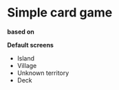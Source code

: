 # Simple card game
__based on__

**Default screens**
- Island
- Village
- Unknown territory
- Deck

